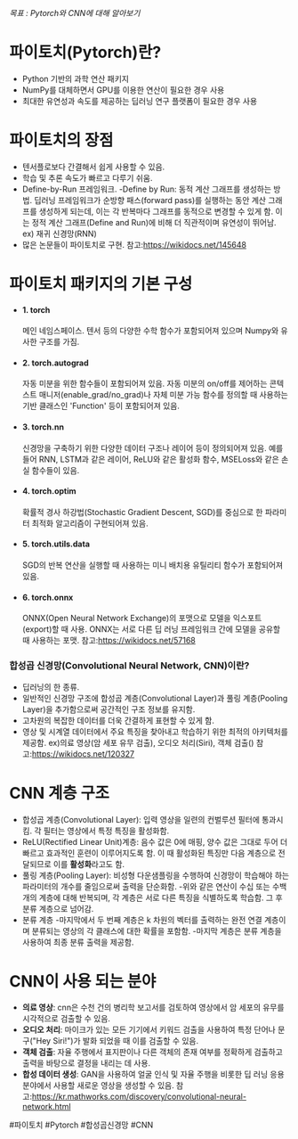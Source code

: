 *목표 : Pytorch와 CNN에 대해 알아보기*
# 파이토치(Pytorch)란?
- Python 기반의 과학 연산 패키지
- NumPy를 대체하면서 GPU를 이용한 연산이 필요한 경우 사용
- 최대한 유연성과 속도를 제공하는 딥러닝 연구 플랫폼이 필요한 경우 사용

# 파이토치의 장점
- 텐서플로보다 간결해서 쉽게 사용할 수 있음.
- 학습 및 추론 속도가 빠르고 다루기 쉬움.
- Define-by-Run 프레임워크.
	-Define by Run: 동적 계산 그래프를 생성하는 방법.
		딥러닝 프레임워크가 순방향 패스(forward pass)를 실행하는 동안 계산 그래프를 생성하게 되는데, 이는 각 반복마다 그래프를 동적으로 변경할 수 있게 함. 이는 정적 계산 그래프(Define and Run)에 비해 더 직관적이며 유연성이 뛰어남. 
		ex) 재귀 신경망(RNN)
- 많은 논문들이 파이토치로 구현.
참고:https://wikidocs.net/145648

# 파이토치 패키지의 기본 구성
- #### 1. torch
	메인 네임스페이스. 텐서 등의 다양한 수학 함수가 포함되어져 있으며 Numpy와 유사한 구조를 가짐.

- #### 2. torch.autograd
	자동 미분을 위한 함수들이 포함되어져 있음. 자동 미분의 on/off를 제어하는 콘텍스트 매니저(enable_grad/no_grad)나 자체 미분 가능 함수를 정의할 때 사용하는 기반 클래스인 'Function' 등이 포함되어져 있음.

- #### 3. torch.nn
	신경망을 구축하기 위한 다양한 데이터 구조나 레이어 등이 정의되어져 있음. 예를 들어 RNN, LSTM과 같은 레이어, ReLU와 같은 활성화 함수, MSELoss와 같은 손실 함수들이 있음.

- #### 4. torch.optim
	확률적 경사 하강법(Stochastic Gradient Descent, SGD)를 중심으로 한 파라미터 최적화 알고리즘이 구현되어져 있음.

- #### 5. torch.utils.data
	SGD의 반복 연산을 실행할 때 사용하는 미니 배치용 유틸리티 함수가 포함되어져 있음.

- #### 6. torch.onnx
	ONNX(Open Neural Network Exchange)의 포맷으로 모델을 익스포트(export)할 때 사용. ONNX는 서로 다른 딥 러닝 프레임워크 간에 모델을 공유할 때 사용하는 포맷.
참고:https://wikidocs.net/57168

### 합성곱 신경망(Convolutional Neural Network, CNN)이란?
- 딥러닝의 한 종류.
- 일반적인 신경망 구조에 합성곱 계층(Convolutional Layer)과 풀링 계층(Pooling Layer)을 추가함으로써 공간적인 구조 정보를 유지함.
- 고차원의 복잡한 데이터를 더욱 간결하게 표현할 수 있게 함.
- 영상 및 시계열 데이터에서 주요 특징을 찾아내고 학습하기 위한 최적의 아키텍처를 제공함.
	ex)의료 영상(암 세포 유무 검출), 오디오 처리(Siri), 객체 검출()
참고:https://wikidocs.net/120327

# CNN 계층 구조
- 합성곱 계층(Convolutional Layer): 입력 영상을 일련의 컨벌루션 필터에 통과시킴. 각 필터는 영상에서 특정 특징을 활성화함.
- ReLU(Rectified Linear Unit)계층: 음수 값은 0에 매핑, 양수 값은 그대로 두어 더 빠르고 효과적인 훈련이 이루어지도록 함. 이 때 활성화된 특징만 다음 계층으로 전달되므로 이를 **활성화**라고도 함.
- 풀링 계층(Pooling Layer): 비성형 다운샘플링을 수행하여 신경망이 학습해야 하는 파라미터의 개수를 줄임으로써 출력을 단순화함.
-위와 같은 연산이 수십 또는 수백 개의 계층에 대해 반복되며, 각 계층은 서로 다른 특징을 식별하도록 학습함. 그 후 분류 계층으로 넘어감.
- 분류 계층
	-마지막에서 두 번째 계층은 k 차원의 벡터를 출력하는 완전 연결 계층이며 분류되는 영상의 각 클래스에 대한 확률을 포함함.
	-마지막 계층은 분류 계층을 사용하여 최종 분류 출력을 제공함.

# CNN이 사용 되는 분야
- **의료 영상**: cnn은 수천 건의 병리학 보고서를 검토하여 영상에서 암 세포의 유무를 시각적으로 검출할 수 있음.
- **오디오 처리**: 마이크가 있는 모든 기기에서 키워드 검출을 사용하여 특정 단어나 문구("Hey Siri!")가 발화 되었을 때 이를 검출할 수 있음.
- **객체 검출**: 자율 주행에서 표지판이나 다른 객체의 존재 여부를 정확하게 검출하고 출력을 바탕으로 결정을 내리는 데 사용.
- **합성 데이터 생성**: GAN을 사용하여 얼굴 인식 및 자율 주행을 비롯한 딥 러닝 응용 분야에서 사용할 새로운 영상을 생성할 수 있음.
참고:https://kr.mathworks.com/discovery/convolutional-neural-network.html

#파이토치 #Pytorch #합성곱신경망 #CNN